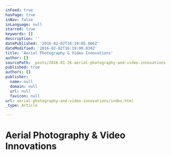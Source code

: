 ```yaml
---
inFeed: true
hasPage: true
inNav: false
inLanguage: null
starred: true
keywords: []
description: ''
datePublished: '2016-02-02T16:19:05.866Z'
dateModified: '2016-02-02T16:19:00.030Z'
title: 'Aerial Photography & Video Innovations'
author: []
sourcePath: _posts/2016-01-26-aerial-photography-and-video-innovations.md
published: true
authors: []
publisher:
  name: null
  domain: null
  url: null
  favicon: null
url: aerial-photography-and-video-innovations/index.html
_type: Article

---
```

# Aerial Photography & Video Innovations
